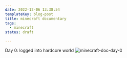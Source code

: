 ```yaml
---
date: 2022-12-06 13:38:54
templateKey: blog-post
title: minecraft documentary
tags:
  - minecraft
status: draft

---
```



Day 0: logged into hardcore world
![minecraft-doc-day-0](https://screenshots.waylonwalker.com/minecraft-doc-day-0.webp)
